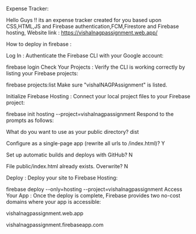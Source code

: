 Expense Tracker:

Hello Guys !! its an expense tracker created for you based upon CSS,HTML,JS and Firebase authentication,FCM,Firestore and Firebase hosting,
Website link : https://vishalnagpassignment.web.app/

How to deploy in firebase :

Log In : Authenticate the Firebase CLI with your Google account:

firebase login
Check Your Projects : Verify the CLI is working correctly by listing your Firebase projects:

firebase projects:list
Make sure "vishalNAGPAssignment" is listed.

Initialize Firebase Hosting : Connect your local project files to your Firebase project:

firebase init hosting --project=vishalnagpassignment
Respond to the prompts as follows:

What do you want to use as your public directory? dist

Configure as a single-page app (rewrite all urls to /index.html)? Y

Set up automatic builds and deploys with GitHub? N

File public/index.html already exists. Overwrite? N

Deploy : Deploy your site to Firebase Hosting:

firebase deploy --only=hosting --project=vishalnagpassignment
Access Your App : Once the deploy is complete, Firebase provides two no-cost domains where your app is accessible:

vishalnagpassignment.web.app

vishalnagpassignment.firebaseapp.com
